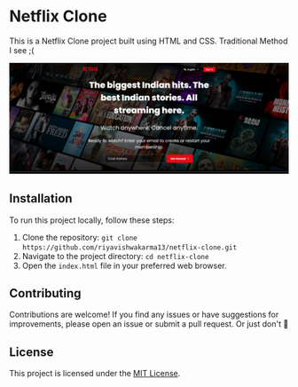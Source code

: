 # Netflix Clone

This is a Netflix Clone project built using HTML and CSS. Traditional Method I see ;(

[![Riya](/assets/Screenshot%202024-03-23%20192728.png)](/assets/Screenshot%202024-03-23%20192728.png)

## Installation

To run this project locally, follow these steps:

1. Clone the repository: `git clone https://github.com/riyavishwakarma13/netflix-clone.git`
2. Navigate to the project directory: `cd netflix-clone`
3. Open the `index.html` file in your preferred web browser.

## Contributing

Contributions are welcome! If you find any issues or have suggestions for improvements, please open an issue or submit a pull request. Or just don't 🥹

## License

This project is licensed under the [MIT License](LICENSE).
